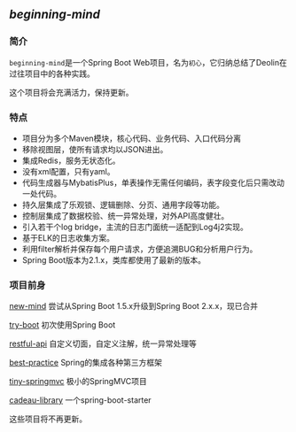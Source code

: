 ## *beginning-mind*

### 简介

`beginning-mind`是一个Spring Boot Web项目，名为`初心`，它归纳总结了Deolin在过往项目中的各种实践。

这个项目将会充满活力，保持更新。



### 特点

- 项目分为多个Maven模块，核心代码、业务代码、入口代码分离
- 移除视图层，使所有请求均以JSON进出。
- 集成Redis，服务无状态化。
- 没有xml配置，只有yaml。
- 代码生成器与MybatisPlus，单表操作无需任何编码，表字段变化后只需改动一处代码。
- 持久层集成了乐观锁、逻辑删除、分页、通用字段等功能。
- 控制层集成了数据校验、统一异常处理，对外API高度健壮。
- 引入若干个log bridge，主流的日志门面统一适配到Log4j2实现。
- 基于ELK的日志收集方案。
- 利用filter解析并保存每个用户请求，方便追溯BUG和分析用户行为。
- Spring Boot版本为2.1.x，类库都使用了最新的版本。



### 项目前身

[new-mind](https://github.com/spldeolin/new-mind) 尝试从Spring Boot 1.5.x升级到Spring Boot 2.x.x，现已合并

[try-boot](https://github.com/spldeolin/try-boot) 初次使用Spring Boot	

[restful-api](https://github.com/spldeolin/restful-api) 自定义切面，自定义注解，统一异常处理等

[best-practice](https://github.com/spldeolin/best-practice) Spring的集成各种第三方框架

[tiny-springmvc](https://github.com/spldeolin/tiny-springmvc) 极小的SpringMVC项目

[cadeau-library](https://github.com/spldeolin/cadeau-libray) 一个spring-boot-starter

这些项目将不再更新。